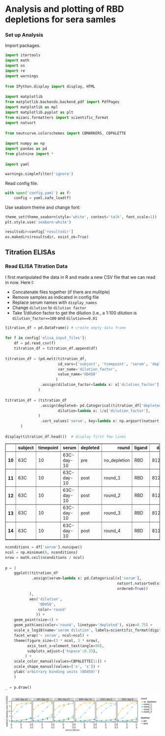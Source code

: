 # Analysis and plotting of RBD depletions for sera samles

### Set up Analysis

Import packages.


```python
import itertools
import math
import os
import re
import warnings

from IPython.display import display, HTML

import matplotlib
from matplotlib.backends.backend_pdf import PdfPages
import matplotlib as mpl
import matplotlib.pyplot as plt
from mizani.formatters import scientific_format
import natsort

from neutcurve.colorschemes import CBMARKERS, CBPALETTE

import numpy as np
import pandas as pd
from plotnine import *

import yaml
```


```python
warnings.simplefilter('ignore')
```

Read config file.


```python
with open('config.yaml') as f:
    config = yaml.safe_load(f)
```

Use seaborn theme and change font:


```python
theme_set(theme_seaborn(style='white', context='talk', font_scale=1))
plt.style.use('seaborn-white')
```


```python
resultsdir=config['resultsdir']
os.makedirs(resultsdir, exist_ok=True)
```

## Titration ELISAs

### Read ELISA Titration Data

I first manipulated the data in R and made a new CSV file that we can read in now. Here I:
* Concatenate files together (if there are multiple)
* Remove samples as indicated in config file
* Replace serum names with `display_names`
* Change `dilution` to `dilution factor`
* Take 1/dilution factor to get the dilution (i.e., a 1:100 dilution is `dilution_factor==100` and `dilution==0.01`


```python
titration_df = pd.DataFrame() # create empty data frame

for f in config['elisa_input_files']:
    df = pd.read_csv(f)
    titration_df = titration_df.append(df)
    
titration_df = (pd.melt(titration_df, 
                        id_vars=['subject', 'timepoint', 'serum', 'depleted', 'round', 'ligand', 'date'], 
                        var_name='dilution_factor', 
                        value_name='OD450'
                       )
                .assign(dilution_factor=lambda x: x['dilution_factor'].astype(int))
               )

titration_df = (titration_df
                .assign(depleted= pd.Categorical(titration_df['depleted'], categories=['pre', 'post'], ordered=True),
                        dilution=lambda x: 1/x['dilution_factor'],
               )
                .sort_values('serum', key=lambda x: np.argsort(natsort.index_natsorted(x)))
       )

display(titration_df.head())  # display first few lines
```


<div>
<style scoped>
    .dataframe tbody tr th:only-of-type {
        vertical-align: middle;
    }

    .dataframe tbody tr th {
        vertical-align: top;
    }

    .dataframe thead th {
        text-align: right;
    }
</style>
<table border="1" class="dataframe">
  <thead>
    <tr style="text-align: right;">
      <th></th>
      <th>subject</th>
      <th>timepoint</th>
      <th>serum</th>
      <th>depleted</th>
      <th>round</th>
      <th>ligand</th>
      <th>date</th>
      <th>dilution_factor</th>
      <th>OD450</th>
      <th>dilution</th>
    </tr>
  </thead>
  <tbody>
    <tr>
      <th>10</th>
      <td>63C</td>
      <td>10</td>
      <td>63C-day-10</td>
      <td>pre</td>
      <td>no_depletion</td>
      <td>RBD</td>
      <td>81221</td>
      <td>100</td>
      <td>3.6656</td>
      <td>0.01</td>
    </tr>
    <tr>
      <th>11</th>
      <td>63C</td>
      <td>10</td>
      <td>63C-day-10</td>
      <td>post</td>
      <td>round_1</td>
      <td>RBD</td>
      <td>81221</td>
      <td>100</td>
      <td>3.5898</td>
      <td>0.01</td>
    </tr>
    <tr>
      <th>12</th>
      <td>63C</td>
      <td>10</td>
      <td>63C-day-10</td>
      <td>post</td>
      <td>round_2</td>
      <td>RBD</td>
      <td>81221</td>
      <td>100</td>
      <td>0.6363</td>
      <td>0.01</td>
    </tr>
    <tr>
      <th>13</th>
      <td>63C</td>
      <td>10</td>
      <td>63C-day-10</td>
      <td>post</td>
      <td>round_3</td>
      <td>RBD</td>
      <td>81221</td>
      <td>100</td>
      <td>0.4912</td>
      <td>0.01</td>
    </tr>
    <tr>
      <th>14</th>
      <td>63C</td>
      <td>10</td>
      <td>63C-day-10</td>
      <td>post</td>
      <td>round_4</td>
      <td>RBD</td>
      <td>81221</td>
      <td>100</td>
      <td>0.5216</td>
      <td>0.01</td>
    </tr>
  </tbody>
</table>
</div>



```python
nconditions = df['serum'].nunique()
ncol = np.minimum(6, nconditions)
nrow = math.ceil(nconditions / ncol)

p = (
    ggplot((titration_df
            .assign(serum=lambda x: pd.Categorical(x['serum'], 
                                                   natsort.natsorted(x['serum'].unique()), 
                                                   ordered=True))
           ),
           aes('dilution', 
               'OD450', 
               color='round'
              )) +
    geom_point(size=3) +
    geom_path(aes(color='round', linetype='depleted'), size=0.75) +
    scale_x_log10(name='serum dilution', labels=scientific_format(digits=0)) +
    facet_wrap('~ serum', ncol=ncol) +
    theme(figure_size=(3 * ncol, 3 * nrow),
          axis_text_x=element_text(angle=90),
          subplots_adjust={'hspace':0.35},
         ) +
    scale_color_manual(values=CBPALETTE[1:]) +
    scale_shape_manual(values=['o', 'x']) +
    ylab('arbitrary binding units (OD450)')
    )

_ = p.draw()
```


    
![png](rbd_depletions_files/rbd_depletions_11_0.png)
    



```python

```
